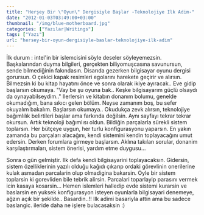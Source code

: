 ```yaml
---
title: "Herşey Bir \"Oyun\" Dergisiyle Başlar -Teknolojiye Ilk Adim-"
date: "2012-01-03T03:49:00+03:00"
thumbnail: "/img/blue-motherboard.jpg"
categories: ["Yazılar|Writings"]
tags: ["Yazı"]
url: "hersey-bir-oyun-dergisiyle-baslar-teknolojiye-ilk-adim"
---
```


<p>
İlk durum : intel'in bir islemcisini söyle deseler söyleyemezsin. Başkalarından duyma bilgileri, gerçekten biliyomuşcasına savunursun, sende bilmediǧinin fakındasın.
Disarıda gezerken bilgisayar oyunu dergisi gorursun. O çekici kapak resimleri egolarını harekete geçirir ve alırsın. Bilmezsin ki bu kitap hayatını önce ve sonra olarak ikiye ayıracak.. Eve gidip başlarsın okumaya. "Vay be şu oyuna bak.. Keşke bilgisayarım güçlü olsaydı da oynayabilseydim.." Ilerlersin ve kitabın donanım bolumu, genelde okumadıǧım, bana sıkıcı gelen bölüm. Neyse zamanım boş, bu sefer okuyalım bakalım. Başlarsın okumaya.. Okudukça zevk alırsın, teknolojiye baǧımlılık belirtileri başlar ama farkında deǧilsin. Aynı sayfayı tekrar tekrar okursun. Artık teknoloji baǧımlısı oldun. Bildiǧin parçalarla sürekli sistem toplarsın. Her bütçeye uygun, her turlu konfigurasyonu yaparsın. En yakın zamanda bu parçaları alacaǧını, kendi sistemini kendin toplayacaǧını umut edersin. Derken forumlara girmeye başlarsın. Aklına takılan sorular, donanim karşılaştırmaları, sistem önerisi, yardım etme duygusu...
</p>
<p>
Sonra o gün gelmiştir. Ilk defa kendi bilgisayarini toplayacaksın. Gidersin, sistem özelliklerinin yazılı olduǧu kaǧıdı çıkarıp ordaki görevlinin onerilerine kulak asmadan parcalarin olup olmadigina bakarsin. Oyle bir sistem toplarsin ki gorevliden bile tebrik alirsin. Parcalari toparlayip parasını vermek icin kasaya kosarsin... Hemen islemleri halledip evde sistemi kurarsin ve baslarsin en yuksek konfigurasyon isteyen oyunlarla bilgisayari denemeye, aǧzın açık bir şekilde.. Basardin..!! Ilk adimi basariyla attin ama bu sadece baslangic. ileride daha ne işlere bulacasaksin :)
</p>
